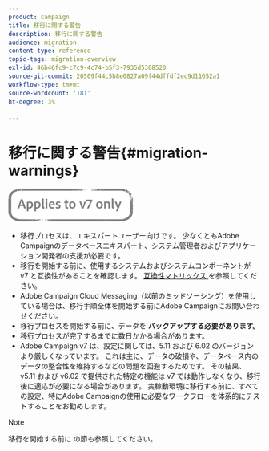```yaml
---
product: campaign
title: 移行に関する警告
description: 移行に関する警告
audience: migration
content-type: reference
topic-tags: migration-overview
exl-id: 46b46fc9-c7c9-4c74-b5f3-7935d5368520
source-git-commit: 20509f44c5b8e0827a09f44dffdf2ec9d11652a1
workflow-type: tm+mt
source-wordcount: '181'
ht-degree: 3%

---
```


# 移行に関する警告{#migration-warnings}

![](../../assets/v7-only.svg)

* 移行プロセスは、エキスパートユーザー向けです。 少なくともAdobe Campaignのデータベースエキスパート、システム管理者およびアプリケーション開発者の支援が必要です。
* 移行を開始する前に、使用するシステムおよびシステムコンポーネントが v7 と互換性があることを確認します。 [ 互換性マトリックス ](../../rn/using/compatibility-matrix.md) を参照してください。
* Adobe Campaign Cloud Messaging（以前のミッドソーシング）を使用している場合は、移行手順全体を開始する前にAdobe Campaignにお問い合わせください。
* 移行プロセスを開始する前に、データを **バックアップする必要があります。**
* 移行プロセスが完了するまでに数日かかる場合があります。
* Adobe Campaign v7 は、設定に関しては、5.11 および 6.02 のバージョンより厳しくなっています。 これは主に、データの破損や、データベース内のデータの整合性を維持するなどの問題を回避するためです。 その結果、v5.11 および v6.02 で提供された特定の機能は v7 では動作しなくなり、移行後に適応が必要になる場合があります。 実稼動環境に移行する前に、すべての設定、特にAdobe Campaignの使用に必要なワークフローを体系的にテストすることをお勧めします。

>[!NOTE]
>
>移行を開始する前に [](../../migration/using/before-starting-migration.md) の節も参照してください。
